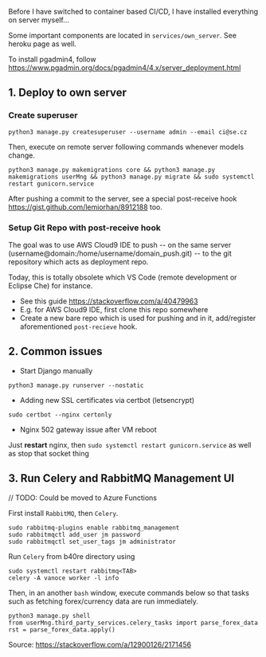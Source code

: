 Before I have switched to container based CI/CD, I have installed everything on server myself...

Some important components are located in `services/own_server`.
See heroku page as well.

To install pgadmin4, follow <https://www.pgadmin.org/docs/pgadmin4/4.x/server_deployment.html>

## 1. Deploy to own server

### Create superuser

```
python3 manage.py createsuperuser --username admin --email ci@se.cz
```

Then, execute on remote server following commands whenever models change.

```
python3 manage.py makemigrations core && python3 manage.py makemigrations userMng && python3 manage.py migrate && sudo systemctl restart gunicorn.service
```

After pushing a commit to the server, see a special post-receive hook <https://gist.github.com/lemiorhan/8912188> too.

### Setup Git Repo with post-receive hook

The goal was to use AWS Cloud9 IDE to push -- on the same server (username@domain:/home/username/domain_push.git) -- to the git repository which acts as deployment repo.

Today, this is totally obsolete which VS Code (remote development or Eclipse Che) for instance.

* See this guide <https://stackoverflow.com/a/40479963>
* E.g. for AWS Cloud9 IDE, first clone this repo somewhere
* Create a new bare repo which is used for pushing and in it, add/register aforementioned `post-recieve` hook.

## 2. Common issues

- Start Django manually

```
python3 manage.py runserver --nostatic
```

- Adding new SSL certificates via certbot (letsencrypt)

```
sudo certbot --nginx certonly
```

- Nginx 502 gateway issue after VM reboot

Just **restart** nginx, then `sudo systemctl restart gunicorn.service` as well as stop that socket thing

## 3. Run Celery and RabbitMQ Management UI

// TODO: Could be moved to Azure Functions

First install `RabbitMQ`, then `Celery`.

```
sudo rabbitmq-plugins enable rabbitmq_management
sudo rabbitmqctl add_user jm password
sudo rabbitmqctl set_user_tags jm administrator
```

Run `Celery` from b40re directory using

```
sudo systemctl restart rabbitmq<TAB>
celery -A vanoce worker -l info
```

Then, in an another `bash` window, execute commands below so that tasks such as
fetching forex/currency data are run immediately.

```
python3 manage.py shell
from userMng.third_party_services.celery_tasks import parse_forex_data
rst = parse_forex_data.apply()
```

Source: <https://stackoverflow.com/a/12900126/2171456>
